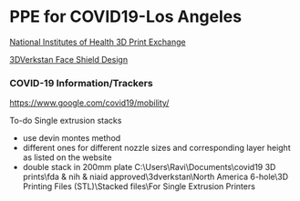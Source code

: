 # PPE for COVID19-Los Angeles
 
[National Institutes of Health 3D Print Exchange](https://3dprint.nih.gov/collections/covid-19-response)

[3DVerkstan Face Shield Design](https://3dverkstan.se/protective-visor/)

### COVID-19 Information/Trackers
https://www.google.com/covid19/mobility/

To-do
Single extrusion stacks 
- use devin montes method 
- different ones for different nozzle sizes and corresponding layer height as listed on the website 
- double stack in 200mm plate
C:\Users\Ravi\Documents\covid19 3D prints\fda & nih & niaid approved\3dverkstan\North America 6-hole\3D Printing Files (STL)\Stacked files\For Single Extrusion Printers
